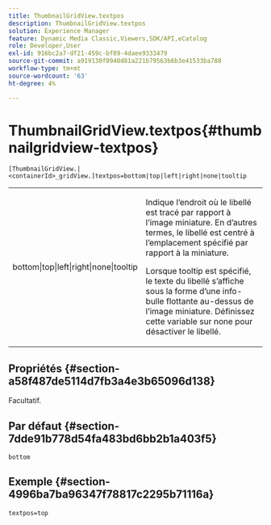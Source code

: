 ```yaml
---
title: ThumbnailGridView.textpos
description: ThumbnailGridView.textpos
solution: Experience Manager
feature: Dynamic Media Classic,Viewers,SDK/API,eCatalog
role: Developer,User
exl-id: 916bc2a7-df21-459c-bf89-4daee9333479
source-git-commit: a919130f0940d81a221b79563b6b3e41533ba788
workflow-type: tm+mt
source-wordcount: '63'
ht-degree: 4%

---
```


# ThumbnailGridView.textpos{#thumbnailgridview-textpos}

`[ThumbnailGridView.|<containerId>_gridView.]textpos=bottom|top|left|right|none|tooltip`

<table id="table_1BEBE260769B4A0C9E9F5016D2FA68A0"> 
 <tbody> 
  <tr> 
   <td> <p> <span class="codeph"> bottom|top|left|right|none|tooltip</span> </p> </td> 
   <td> <p> Indique l’endroit où le libellé est tracé par rapport à l’image miniature. En d’autres termes, le libellé est centré à l’emplacement spécifié par rapport à la miniature. </p> <p>Lorsque <span class="codeph"> tooltip</span> est spécifié, le texte du libellé s’affiche sous la forme d’une info-bulle flottante au-dessus de l’image miniature. Définissez cette variable sur <span class="codeph"> none</span> pour désactiver le libellé. </p> </td> 
  </tr> 
 </tbody> 
</table>

## Propriétés {#section-a58f487de5114d7fb3a4e3b65096d138}

Facultatif.

## Par défaut {#section-7dde91b778d54fa483bd6bb2b1a403f5}

`bottom`

## Exemple {#section-4996ba7ba96347f78817c2295b71116a}

`textpos=top`
